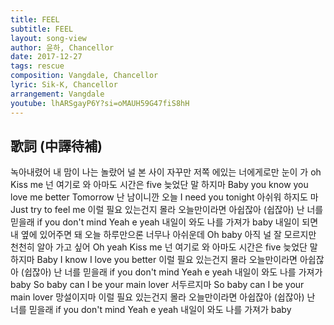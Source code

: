 ```yaml
---
title: FEEL
subtitle: FEEL
layout: song-view
author: 윤하, Chancellor
date: 2017-12-27
tags: rescue
composition: Vangdale, Chancellor
lyric: Sik-K, Chancellor
arrangement: Vangdale
youtube: lhARSgayP6Y?si=oMAUH59G47fiS8hH
---
```


## 歌詞 (中譯待補)

녹아내렸어 내 맘이
나는 놀랐어 널 본 사이
자꾸만 저쪽 에있는
너에게로만 눈이 가 oh
Kiss me 넌 여기로 와
아마도 시간은 five
늦었단 말 하지마
Baby you know you love me better
Tomorrow 난 남이니깐
오늘 I need you tonight
아쉬워 하지도 마
Just try to feel me
이럴 필요 있는건지 몰라
오늘만이라면 아쉽잖아 (쉽잖아)
난 너를 믿을래 if you don't mind
Yeah e yeah
내일이 와도 나를 가져가 baby
내일이 되면
내 옆에 있어주면 돼
오늘 하루만으론
너무나 아쉬운데
Oh baby
아직 널 잘 모르지만
천천히 알아 가고 싶어
Oh yeah
Kiss me 넌 여기로 와
아마도 시간은 five
늦었단 말 하지마
Baby I know I love you better
이럴 필요 있는건지 몰라
오늘만이라면 아쉽잖아 (쉽잖아)
난 너를 믿을래 if you don't mind
Yeah e yeah
내일이 와도 나를 가져가 baby
So baby can I be your main lover
서두르지마
So baby can I be your main lover
망설이지마
이럴 필요 있는건지 몰라
오늘만이라면 아쉽잖아 (쉽잖아)
난 너를 믿을래 if you don't mind
Yeah e yeah
내일이 와도 나를 가져가 baby

